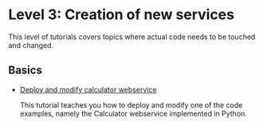 # Level 3: Creation of new services
This level of tutorials covers topics where actual code needs to be touched and
changed.

## Basics
* [Deploy and modify calculator webservice](python_deploy_and_modify_calculator.md)
  
  This tutorial teaches you how to deploy and modify one of the code examples,
  namely the Calculator webservice implemented in Python.

